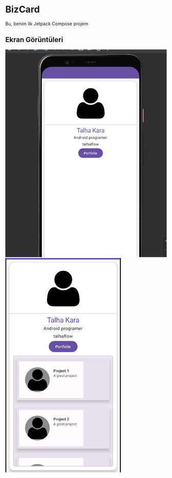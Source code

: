 # BizCard
Bu, benim ilk Jetpack Compose projem
## Ekran Görüntüleri

![Ekran Görüntüsü 1](screenshot/ss1.png)
![Ekran Görüntüsü 2](screenshot/ss2.png)
